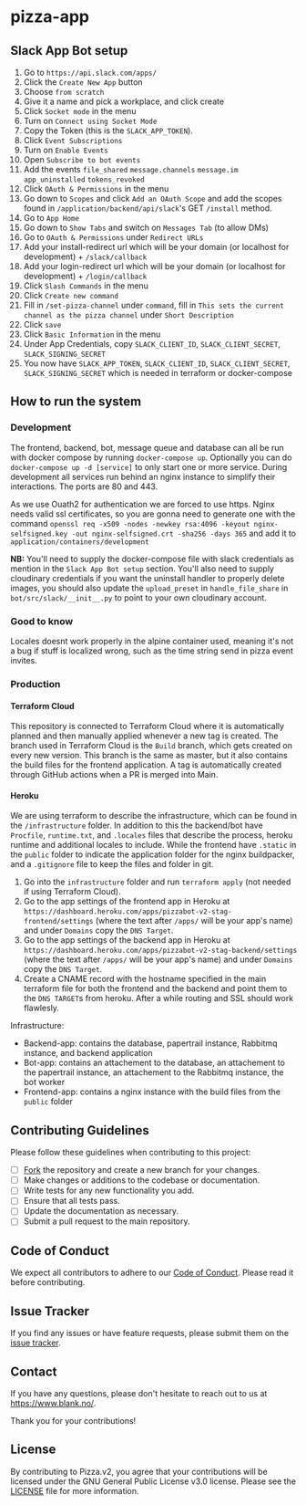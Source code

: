 # pizza-app

## Slack App Bot setup
1. Go to `https://api.slack.com/apps/`
2. Click the `Create New App` button
3. Choose `from scratch`
4. Give it a name and pick a workplace, and click create
5. Click `Socket mode` in the menu
6. Turn on `Connect using Socket Mode`
7. Copy the Token (this is the `SLACK_APP_TOKEN`).
8. Click `Event Subscriptions`
9. Turn on `Enable Events`
10. Open `Subscribe to bot events`
11. Add the events `file_shared` `message.channels` `message.im`  `app_uninstalled` `tokens_revoked`
12. Click `OAuth & Permissions` in the menu
13. Go down to `Scopes` and click `Add an OAuth Scope` and add the scopes found in `/application/backend/api/slack`'s GET `/install` method.
14. Go to `App Home`
15. Go down to `Show Tabs` and switch on `Messages Tab` (to allow DMs)
16. Go to `OAuth & Permissions` under `Redirect URLs`
17. Add your install-redirect url which will be your domain (or localhost for development) + `/slack/callback`
18. Add your login-redirect url which will be your domain (or localhost for development) + `/login/callback`
19. Click `Slash Commands` in the menu
20. Click `Create new command`
21. Fill in `/set-pizza-channel` under `command`, fill in `This sets the current channel as the pizza channel` under `Short Description`
22. Click `save`
23. Click `Basic Information` in the menu
24. Under App Credentials, copy `SLACK_CLIENT_ID`, `SLACK_CLIENT_SECRET`, `SLACK_SIGNING_SECRET`
25. You now have `SLACK_APP_TOKEN`, `SLACK_CLIENT_ID`, `SLACK_CLIENT_SECRET`, `SLACK_SIGNING_SECRET` which is needed in terraform or docker-compose

## How to run the system

### Development
The frontend, backend, bot, message queue and database can all be run with docker compose by running `docker-compose up`. Optionally you can do `docker-compose up -d [service]` to only start one or more service. During development all services run behind an nginx instance to simplify their interactions. The ports are 80 and 443.

As we use Ouath2 for authentication we are forced to use https. Nginx needs valid ssl certificates, so you are gonna need to generate one with the command `openssl req -x509 -nodes -newkey rsa:4096 -keyout nginx-selfsigned.key -out nginx-selfsigned.crt -sha256 -days 365` and add it to `application/containers/development`

**NB:** You'll need to supply the docker-compose file with slack credentials as mention in the `Slack App Bot setup` section. You'll also need to supply cloudinary credentials if you want the uninstall handler to properly delete images, you should also update the `upload_preset` in `handle_file_share` in `bot/src/slack/__init__.py` to point to your own cloudinary account.

### Good to know
Locales doesnt work properly in the alpine container used, meaning it's not a bug if stuff is localized wrong, such as the time string send in pizza event invites.

### Production
#### Terraform Cloud
This repository is connected to Terraform Cloud where it is automatically planned and then manually applied whenever a new tag is created.
The branch used in Terraform Cloud is the `Build` branch, which gets created on every new version. This branch is the same as master, but it also contains the build files for the frontend application.
A tag is automatically created through GitHub actions when a PR is merged into Main.

#### Heroku
We are using terraform to describe the infrastructure, which can be found in the `/infrastructure` folder. In addition to this the backend/bot have `Procfile`, `runtime.txt`, and `.locales` files that describe the process, heroku runtime and additional locales to include. While the frontend have `.static` in the `public` folder to indicate the application folder for the nginx buildpacker, and a `.gitignore` file to keep the files and folder in git.

1. Go into the `infrastructure` folder and run `terraform apply` (not needed if using Terraform Cloud).
2. Go to the app settings of the frontend app in Heroku at `https://dashboard.heroku.com/apps/pizzabot-v2-stag-frontend/settings` (where the text after `/apps/` will be your app's name) and under `Domains` copy the `DNS Target`.
3. Go to the app settings of the backend app in Heroku at `https://dashboard.heroku.com/apps/pizzabot-v2-stag-backend/settings` (where the text after `/apps/` will be your app's name) and under `Domains` copy the `DNS Target`.
4. Create a CNAME record with the hostname specified in the main terraform file for both the frontend and the backend and point them to the `DNS TARGET`s from heroku. After a while routing and SSL should work flawlesly.

Infrastructure:
* Backend-app: contains the database, papertrail instance, Rabbitmq instance, and backend application  
* Bot-app: contains an attachement to the database, an attachement to the papertrail instance, an attachement to the Rabbitmq instance, the bot worker
* Frontend-app: contains a nginx instance with the build files from the `public` folder

## Contributing Guidelines

Please follow these guidelines when contributing to this project:

- [ ] [Fork](https://docs.github.com/en/get-started/quickstart/fork-a-repo) the repository and create a new branch for your changes.
- [ ] Make changes or additions to the codebase or documentation.
- [ ] Write tests for any new functionality you add.
- [ ] Ensure that all tests pass.
- [ ] Update the documentation as necessary.
- [ ] Submit a pull request to the main repository.

## Code of Conduct

We expect all contributors to adhere to our [Code of Conduct](https://github.com/blankoslo/Pizza.v2/blob/main/CODE_OF_CONDUCT.md). Please read it before contributing.

## Issue Tracker

If you find any issues or have feature requests, please submit them on the [issue tracker](https://github.com/blankoslo/Pizza.v2/issues).

## Contact

If you have any questions, please don't hesitate to reach out to us at https://www.blank.no/.

Thank you for your contributions!

## License

By contributing to Pizza.v2, you agree that your contributions will be licensed under the GNU General Public License v3.0 license. Please see the [LICENSE](https://github.com/blankoslo/Pizza.v2/blob/main/LICENSE) file for more information.
